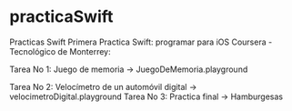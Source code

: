 # practicaSwift
Practicas Swift
Primera Practica Swift: programar para iOS
Coursera - Tecnológico de Monterrey:

Tarea No 1: Juego de memoria -> JuegoDeMemoria.playground

Tarea No 2: Velocímetro de un automóvil digital -> velocimetroDigital.playground
Tarea No 3: Practica final -> Hamburgesas
